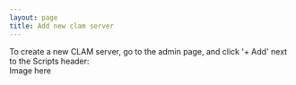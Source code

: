 ```yaml
---
layout: page
title: Add new clam server
---
```

To create a new CLAM server, go to the admin page, and click '+ Add' next to the Scripts header:
<br>
Image here
<br>
